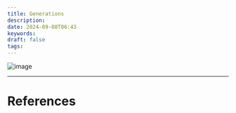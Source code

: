 ```yaml
---
title: Generations
description: 
date: 2024-09-08T06:43
keywords: 
draft: false
tags:
---
```

![image](/img/Pasted%20image%2020240908064350.png)

---
# References
